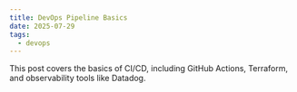 ```yaml
---
title: DevOps Pipeline Basics
date: 2025-07-29
tags:
  - devops
---
```


This post covers the basics of CI/CD, including GitHub Actions, Terraform, and observability tools like Datadog.
